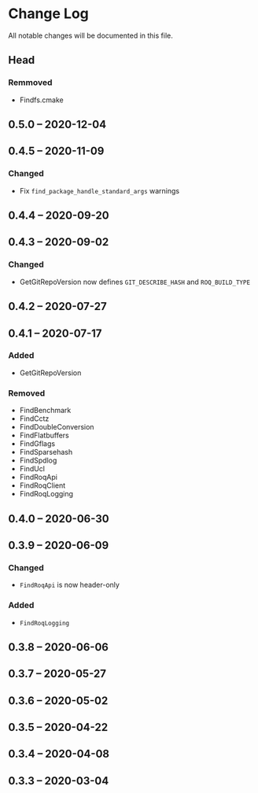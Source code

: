 # Change Log

All notable changes will be documented in this file.

## Head

### Remmoved

* Findfs.cmake

## 0.5.0 &ndash; 2020-12-04

## 0.4.5 &ndash; 2020-11-09

### Changed

* Fix `find_package_handle_standard_args` warnings

## 0.4.4 &ndash; 2020-09-20

## 0.4.3 &ndash; 2020-09-02

### Changed

* GetGitRepoVersion now defines `GIT_DESCRIBE_HASH` and `ROQ_BUILD_TYPE`

## 0.4.2 &ndash; 2020-07-27

## 0.4.1 &ndash; 2020-07-17

### Added

* GetGitRepoVersion

### Removed

* FindBenchmark
* FindCctz
* FindDoubleConversion
* FindFlatbuffers
* FindGflags
* FindSparsehash
* FindSpdlog
* FindUcl
* FindRoqApi
* FindRoqClient
* FindRoqLogging

## 0.4.0 &ndash; 2020-06-30

## 0.3.9 &ndash; 2020-06-09

### Changed

* `FindRoqApi` is now header-only

### Added

* `FindRoqLogging`

## 0.3.8 &ndash; 2020-06-06

## 0.3.7 &ndash; 2020-05-27

## 0.3.6 &ndash; 2020-05-02

## 0.3.5 &ndash; 2020-04-22

## 0.3.4 &ndash; 2020-04-08

## 0.3.3 &ndash; 2020-03-04
